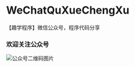# WeChatQuXueChengXu
【趣学程序】微信公众号，程序代码分享

### 欢迎关注公众号

![公众号二维码图片](http://upuptop.github.io/img/wechat_qrcode_quxuechengxu.jpg)
